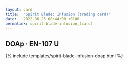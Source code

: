 ```yaml
---
layout: card
title:  "Spirit Blade: Infusion (trading card)"
date:   2022-06-25 08:44:00 +0100
permalink: spirit-blade-infusion_(card)
---
```


## DOAp &middot; EN-107 U

{% include templates/spirit-blade-infusion-doap.html %}